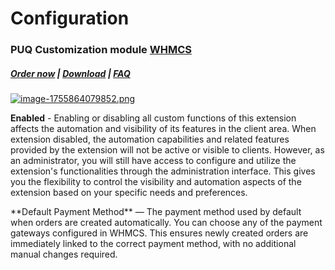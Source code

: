 # Configuration

### PUQ Customization module **[WHMCS](https://puqcloud.com/link.php?id=77)**

#####  [Order now](https://puqcloud.com/whmcs-addon-puq-customization.php) | [Download](https://download.puqcloud.com/WHMCS/addons/PUQ-Customization/) | [FAQ](https://faq.puqcloud.com/)

[![image-1755864079852.png](https://doc.puq.info/uploads/images/gallery/2025-08/scaled-1680-/image-1755864079852.png)](https://doc.puq.info/uploads/images/gallery/2025-08/image-1755864079852.png)

**Enabled** - Enabling or disabling all custom functions of this extension affects the automation and visibility of its features in the client area. When extension disabled, the automation capabilities and related features provided by the extension will not be active or visible to clients. However, as an administrator, you will still have access to configure and utilize the extension's functionalities through the administration interface. This gives you the flexibility to control the visibility and automation aspects of the extension based on your specific needs and preferences.

<article class="text-token-text-primary w-full focus:outline-none scroll-mt-[calc(var(--header-height)+min(200px,max(70px,20svh)))]" data-scroll-anchor="true" data-testid="conversation-turn-18" data-turn="assistant" data-turn-id="598ce4a7-c9ba-4d5d-86b6-648f53588e57" dir="auto" id="bkmrk-default-payment-meth" tabindex="-1">**Default Payment Method** — The payment method used by default when orders are created automatically. You can choose any of the payment gateways configured in WHMCS. This ensures newly created orders are immediately linked to the correct payment method, with no additional manual changes required.

</article>